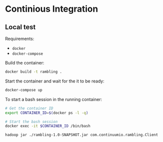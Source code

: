 # Continious Integration

## Local test

Requirements:
-  `docker`
- `docker-compose`

Build the container:
```bash
docker build -t rambling .
```

Start the container and wait for the it to be ready:

```bash
docker-compose up
```

To start a bash session in the running container:

```bash
# Get the container ID
export CONTAINER_ID=$(docker ps -l -q)

# Start the bash session
docker exec -it $CONTAINER_ID /bin/bash
```


```bash
hadoop jar ./rambling-1.0-SNAPSHOT.jar com.continuumio.rambling.Client hdfs://localhost:9000/jars/rambling-1.0-SNAPSHOT.jar 1 "python -c 'import sys; print(sys.path); import random; print(str(random.random()))'"
```


